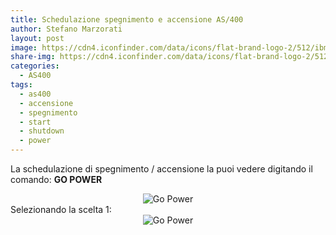 ```yaml
---
title: Schedulazione spegnimento e accensione AS/400
author: Stefano Marzorati
layout: post
image: https://cdn4.iconfinder.com/data/icons/flat-brand-logo-2/512/ibm-256.png
share-img: https://cdn4.iconfinder.com/data/icons/flat-brand-logo-2/512/ibm-256.png
categories:
  - AS400
tags:
  - as400
  - accensione
  - spegnimento
  - start
  - shutdown
  - power
---
```

La schedulazione di spegnimento / accensione la puoi vedere digitando il comando: **GO POWER**

<center><img src="https://farm5.staticflickr.com/4714/25758852897_2a709049d3_o.png" alt="Go Power"></center>   
Selezionando la scelta 1:   
<center><img src="https://farm5.staticflickr.com/4703/39919137444_5a1fb45712_o.png" alt="Go Power"></center>   

